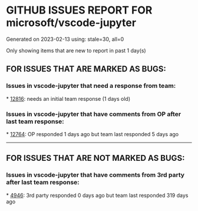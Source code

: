 
# GITHUB ISSUES REPORT FOR microsoft/vscode-jupyter


Generated on 2023-02-13 using: stale=30, all=0


Only showing items that are new to report in past 1 day(s)


## FOR ISSUES THAT ARE MARKED AS BUGS:


### Issues in vscode-jupyter that need a response from team:


\* [12816](https://github.com/microsoft/vscode-jupyter/issues/12816 "Malposition after layout change"): needs an initial team response (1 days old)

### Issues in vscode-jupyter that have comments from OP after last team response:


\* [12764](https://github.com/microsoft/vscode-jupyter/issues/12764 "Cannot open and run a Jupyter Notebook inside a workspace"): OP responded 1 days ago but team last responded 5 days ago

---

## FOR ISSUES THAT ARE NOT MARKED AS BUGS:


### Issues in vscode-jupyter that have comments from 3rd party after last team response:


\* [4946](https://github.com/microsoft/vscode-jupyter/issues/4946 "[Suggestion] Add for Jupyter Notebook's Python Markdown"): 3rd party responded 0 days ago but team last responded 319 days ago
